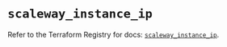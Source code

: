 # `scaleway_instance_ip`

Refer to the Terraform Registry for docs: [`scaleway_instance_ip`](https://registry.terraform.io/providers/scaleway/scaleway/2.49.0/docs/resources/instance_ip).
